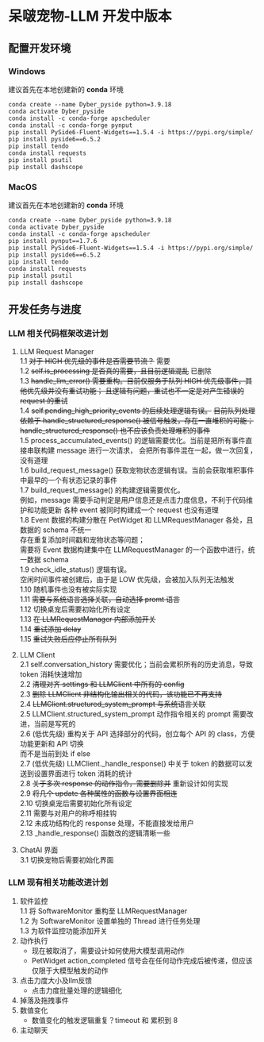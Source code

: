 # 呆啵宠物-LLM 开发中版本

  
## 配置开发环境

### Windows
  建议首先在本地创建新的 **conda** 环境  
  ```
  conda create --name Dyber_pyside python=3.9.18
  conda activate Dyber_pyside
  conda install -c conda-forge apscheduler
  conda install -c conda-forge pynput
  pip install PySide6-Fluent-Widgets==1.5.4 -i https://pypi.org/simple/
  pip install pyside6==6.5.2
  pip install tendo
  conda install requests
  pip install psutil
  pip install dashscope
  ```

  
### MacOS
  建议首先在本地创建新的 **conda** 环境  
  ```
  conda create --name Dyber_pyside python=3.9.18
  conda activate Dyber_pyside
  conda install -c conda-forge apscheduler
  pip install pynput==1.7.6
  pip install PySide6-Fluent-Widgets==1.5.4 -i https://pypi.org/simple/
  pip install pyside6==6.5.2
  pip install tendo
  conda install requests
  pip install psutil
  pip install dashscope
  ```
  

## 开发任务与进度 

### LLM 相关代码框架改进计划
1. LLM Request Manager  
    1.1 ~~对于 HIGH 优先级的事件是否需要节流？~~ 需要  
    1.2 ~~self.is_processing 是否真的需要，且目前逻辑混乱~~ 已删除  
    1.3 ~~handle_llm_error() 需要重构。目前仅服务于队列 HIGH 优先级事件，其他优先级并没有重试功能；
        且逻辑有问题，重试也不一定是对产生错误的 request 的重试~~  
    1.4 ~~self.pending_high_priority_events 的后续处理逻辑有误。~~
        ~~目前队列处理依赖于 handle_structured_response() 被信号触发，存在一直堆积的可能；~~ 
        ~~handle_structured_response() 也不应该负责处理堆积的事件~~  
    1.5 process_accumulated_events() 的逻辑需要优化。当前是把所有事件直接串联构建 message 进行一次请求，
        会把所有事件混在一起，做一次回复，没有道理  
    1.6 build_request_message() 获取宠物状态逻辑有误。当前会获取堆积事件中最早的一个有状态记录的事件  
    1.7 build_request_message() 的构建逻辑需要优化。  
        例如，message 需要手动判定是用户信息还是点击力度信息，不利于代码维护和功能更新 
        各种 event 被同时构建成一个 request 也没有道理  
    1.8 Event 数据的构建分散在 PetWidget 和 LLMRequestManager 各处，且数据的 schema 不统一  
        存在重复添加时间戳和宠物状态等问题；  
        需要将 Event 数据构建集中在 LLMRequestManager 的一个函数中进行，统一数据 schema  
    1.9 check_idle_status() 逻辑有误。  
        空闲时间事件被创建后，由于是 LOW 优先级，会被加入队列无法触发  
    1.10 随机事件也没有被实际实现  
    1.11 ~~需要与系统语言选择关联，自动选择 promt 语言~~  
    1.12 切换桌宠后需要初始化所有设定  
    1.13 ~~在 LLMRequestManager 内部添加开关~~  
    1.14 ~~重试添加 delay~~  
    1.15 ~~重试失败后应停止所有队列~~  
    
  
2. LLM Client  
    2.1 self.conversation_history 需要优化；当前会累积所有的历史消息，导致 token 消耗快速增加  
    2.2 ~~清理对齐 settings 和 LLMClient 中所有的 config~~  
    2.3 ~~删除 LLMClient 非结构化输出相关的代码，该功能已不再支持~~  
    2.4 ~~LLMClient.structured_system_prompt 与系统语言关联~~  
    2.5 LLMClient.structured_system_prompt 动作指令相关的 prompt 需要改进，当前是写死的  
    2.6 (低优先级) 重构关于 API 选择部分的代码，创立每个 API 的 class，方便功能更新和 API 切换  
        而不是当前到处 if else  
    2.7 (低优先级) LLMClient._handle_response() 中关于 token 的数据可以发送到设置界面进行 token 消耗的统计  
    2.8 ~~关于多次 response 的动作指令，需要删除并~~ 重新设计如何实现  
    2.9 ~~将几个 update 各种属性的函数与设置界面相连~~  
    2.10 切换桌宠后需要初始化所有设定  
    2.11 需要与对用户的称呼相挂钩  
    2.12 未成功结构化的 response 处理，不能直接发给用户  
    2.13 _handle_response() 函数改的逻辑清晰一些  
  
  
3. ChatAI 界面  
    3.1 切换宠物后需要初始化界面



### LLM 现有相关功能改进计划
1. 软件监控  
    1.1 将 SoftwareMonitor 重构至 LLMRequestManager  
    1.2 为 SoftwareMonitor 设置单独的 Thread 进行任务处理  
    1.3 为软件监控功能添加开关  
2. 动作执行
    - 现在被取消了，需要设计如何使用大模型调用动作
    - PetWidget action_completed 信号会在任何动作完成后被传递，但应该仅限于大模型触发的动作
3. 点击力度大小及llm反馈
    - 点击力度批量处理的逻辑细化
4. 掉落及拖拽事件
5. 数值变化
    - 数值变化的触发逻辑重复？timeout 和 累积到 8
6. 主动聊天


